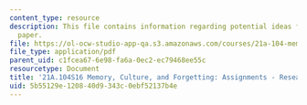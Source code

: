 ```yaml
---
content_type: resource
description: This file contains information regarding potential ideas for your research
  paper.
file: https://ol-ocw-studio-app-qa.s3.amazonaws.com/courses/21a-104-memory-culture-forgetting-spring-2016/5b55129e120840d9343c0ebf52137b4e_MIT21A_104S16_ReserchIdeas.pdf
file_type: application/pdf
parent_uid: c1fcea67-6e98-fa6a-0ec2-ec79468ee55c
resourcetype: Document
title: '21A.104S16 Memory, Culture, and Forgetting: Assignments - Research Paper Ideas'
uid: 5b55129e-1208-40d9-343c-0ebf52137b4e
---
```

